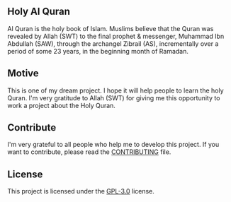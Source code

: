 ## Holy Al Quran
Al Quran is the holy book of Islam. Muslims believe that the Quran was revealed by Allah (SWT) to the final prophet & messenger, Muhammad Ibn Abdullah (SAW), through the archangel Zibrail (AS),  incrementally over a period of some 23 years, in the beginning month of Ramadan.

## Motive
This is one of my dream project. I hope it will help people to learn the holy Quran. I'm very gratitude to Allah (SWT) for giving me this opportunity to work a project about the Holy Quran.

## Contribute
I'm very grateful to all people who help me to develop this project. If you want to contribute, please read the [CONTRIBUTING](https://github.com/mrhrifat/holy-alquran/blob/master/CONTRIBUTING.md) file.

## License
This project is licensed under the [GPL-3.0](https://github.com/mrhrifat/holy-alquran/blob/master/LICENSE.md) license.